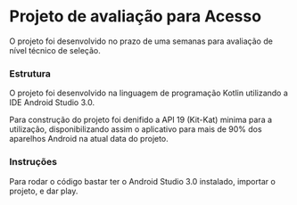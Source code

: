 # Projeto de avaliação para Acesso

O projeto foi desenvolvido no prazo de uma semanas para avaliação de nível técnico de seleção.

### Estrutura ###

O projeto foi desenvolvido na linguagem de programação Kotlin utilizando a IDE Android Studio 3.0.

Para construção do projeto foi denifido a API 19 (Kit-Kat) minima para a utilização, disponibilizando assim o aplicativo para mais de 90% dos aparelhos Android na atual data do projeto.

### Instruções ###

Para rodar o código bastar ter o Android Studio 3.0 instalado, importar o projeto, e dar play.
